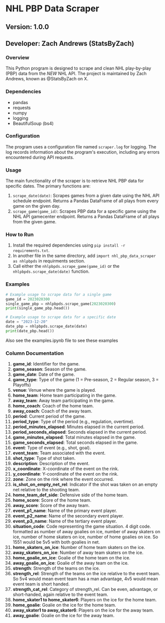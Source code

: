 # NHL PBP Data Scraper

## Version: 1.0.0

## Developer: Zach Andrews (StatsByZach)

### Overview

This Python program is designed to scrape and clean NHL play-by-play (PBP) data from the *NEW* NHL API. The project is maintained by Zach Andrews, known as @StatsByZach on X.

### Dependencies

- pandas
- requests
- numpy
- logging
- BeautifulSoup (bs4)

### Configuration

The program uses a configuration file named `scraper.log` for logging. The log records information about the program's execution, including any errors encountered during API requests.

### Usage

The main functionality of the scraper is to retrieve NHL PBP data for specific dates. The primary functions are:

1. `scrape_date(date)`: Scrapes games from a given date using the NHL API schedule endpoint. Returns a Pandas DataFrame of all plays from every game on the given day.
2. `scrape_game(game_id)`: Scrapes PBP data for a specific game using the NHL API gamecenter endpoint. Returns a Pandas DataFrame of all plays from the given game.

### How to Run

1. Install the required dependencies using `pip install -r requirements.txt`.
2. In another file in the same directory, add `import nhl_pbp_data_scraper as nhlpbpds` in requirments section.
3. Call either the `nhlpbpds.scrape_game(game_id)` or the `nhlpbpds.scrape_date(date)` function.

### Examples

```python
# Example usage to scrape data for a single game
game_id = 2023020300
single_game_pbp = nhlpbpds.scrape_game(2023020300)
print(single_game_pbp.head())

# Example usage to scrape data for a specific date
date = "2023-12-20"
date_pbp = nhlpbpds.scrape_date(date)
print(date_pbp.head())
```
Also see the examples.ipynb file to see these examples
### Column Documentation

1. **game_id**: Identifier for the game.
2. **game_season**: Season of the game.
3. **game_date**: Date of the game.
4. **game_type**: Type of the game (1 = Pre-season, 2 = Regular season, 3 = Playoffs)
5. **venue**: Venue where the game is played.
6. **home_team**: Home team participating in the game.
7. **away_team**: Away team participating in the game.
8. **home_coach**: Coach of the home team.
9. **away_coach**: Coach of the away team.
10. **period**: Current period of the game.
11. **period_type**: Type of the period (e.g., regulation, overtime).
12. **period_minutes_elapsed**: Minutes elapsed in the current period.
13. **period_seconds_elapsed**: Seconds elapsed in the current period.
14. **game_minutes_elapsed**: Total minutes elapsed in the game.
15. **game_seconds_elapsed**: Total seconds elapsed in the game.
16. **event**: Type of event (e.g., shot, goal).
17. **event_team**: Team associated with the event.
18. **shot_type**: Type of shot taken.
19. **description**: Description of the event.
20. **x_coordinate**: X-coordinate of the event on the rink.
21. **y_coordinate**: Y-coordinate of the event on the rink.
22. **zone**: Zone on the rink where the event occurred.
23. **is_shot_on_empty_net_rel**: Indicator if the shot was taken on an empty net relative to the shooting team.
24. **home_team_def_side**: Defensive side of the home team.
25. **home_score**: Score of the home team.
26. **away_score**: Score of the away team.
27. **event_p1_name**: Name of the primary event player.
28. **event_p2_name**: Name of the secondary event player.
29. **event_p3_name**: Name of the tertiary event player.
30. **situation_code**: Code representing the game situation. 4 digit code. formatted as number of away goalies on ice, number of away skaters on ice, number of home skaters on ice, number of home goalies on ice. So 1551 would be 5v5 with both goalies in net.
31. **home_skaters_on_ice**: Number of home team skaters on the ice.
32. **away_skaters_on_ice**: Number of away team skaters on the ice.
33. **home_goalie_on_ice**: Goalie of the home team on the ice.
34. **away_goalie_on_ice**: Goalie of the away team on the ice.
35. **strength**: Strength of the teams on the ice.
36. **strength_rel**: Strength of the teams on the ice relative to the event team. So 5v4 would mean event team has a man advantage, 4v5 would mean event team is short handed. 
37. **strength_cat_rel**: Category of strength_rel. Can be even, advantage, or short-handed, again relative to the event team.
38. **home_skater1 to home_skater6**: Players on the ice for the home team.
39. **home_goalie**: Goalie on the ice for the home team.
40. **away_skater1 to away_skater6**: Players on the ice for the away team.
41. **away_goalie**: Goalie on the ice for the away team.


